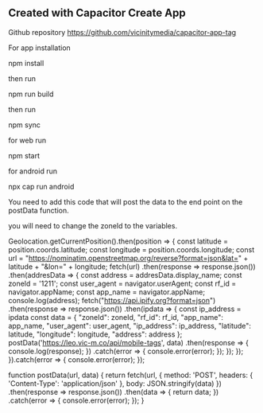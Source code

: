 ## Created with Capacitor Create App

Github repository
https://github.com/vicinitymedia/capacitor-app-tag


For app installation
  
npm install 


then run 

npm run build 


then run 

npm sync


for web run 

npm start 


for android  run

npx cap run android



You need to add this code that will post the data to the end point on the postData function. 

you will need to change  the zoneId to the variables. 


Geolocation.getCurrentPosition().then(position => {
    const latitude = position.coords.latitude;
    const longitude = position.coords.longitude;
    const url = "https://nominatim.openstreetmap.org/reverse?format=json&lat=" + latitude + "&lon=" + longitude;
    fetch(url)
    .then(response => response.json())
    .then(addresData => {
        const address = addresData.display_name;
        const zoneId = '1211';
        const user_agent = navigator.userAgent;
        const rf_id = navigator.appName;
        const app_name = navigator.appName;
        console.log(address);
        fetch("https://api.ipify.org?format=json")
        .then(response => response.json())
        .then(ipdata => {
            const ip_address = ipdata
            const data = {
              "zoneId": zoneId,
              "rf_id": rf_id,
              "app_name": app_name,
              "user_agent": user_agent,
              "ip_address": ip_address,
              "latitude": latitude,
              "longitude": longitude,
              "address": address
            };
            postData('https://leo.vic-m.co/api/mobile-tags', data)
              .then(response => {
                console.log(response);
            })
              .catch(error => {
                console.error(error);
            });
          });
      });
    }).catch(error => {
      console.error(error);
});



    
function postData(url, data) {
    return fetch(url, {
        method: 'POST',
        headers: {
          'Content-Type': 'application/json'
        },
        body: JSON.stringify(data)
    })
        .then(response => response.json())
        .then(data => {
          return data;
        })
        .catch(error => {
          console.error(error);
    });
}


